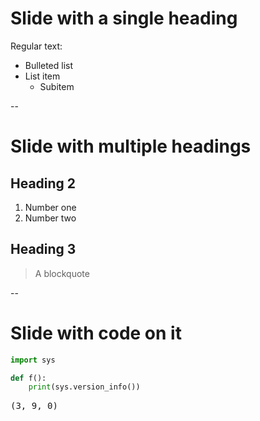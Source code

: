 # Slide with a single heading

Regular text:

- Bulleted list
- List item
    - Subitem

--

# Slide with multiple headings

## Heading 2

1. Number one
2. Number two

## Heading 3

> A blockquote

--

# Slide with code on it

```python
import sys

def f():
    print(sys.version_info())
```

<pre>
(3, 9, 0)
</pre>

